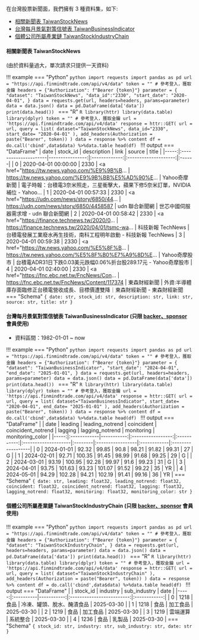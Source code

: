 
在台灣股票新聞面，我們擁有 3 種資料集，如下:

- [相關新聞表 TaiwanStockNews](https://finmind.github.io/tutor/TaiwanMarket/Others/#taiwanstocknews)
- [台灣每月景氣對策信號表 TaiwanBusinessIndicator](https://finmind.github.io/tutor/TaiwanMarket/Others/#taiwanbusinessindicator-backersponsor)
- [個體公司所屬產業鏈 TaiwanStockIndustryChain](https://finmind.github.io/tutor/TaiwanMarket/Others/#taiwanstockindustrychain-backersponsor)


#### 相關新聞表 TaiwanStockNews

(由於資料量過大，單次請求只提供一天資料)

!!! example
    === "Python"
        ```python
        import requests
        import pandas as pd
        url = "https://api.finmindtrade.com/api/v4/data"
        token = "" # 參考登入，獲取金鑰
        headers = {"Authorization": f"Bearer {token}"}
        parameter = {
            "dataset": "TaiwanStockNews",
            "data_id":"2330",
            "start_date": "2020-04-01",
        }
        data = requests.get(url, headers=headers, params=parameter)
        data = data.json()
        data = pd.DataFrame(data['data'])
        print(data.head())
        ```
    === "R"
        ```R
        library(httr)
        library(data.table)
        library(dplyr)
        token = "" # 參考登入，獲取金鑰
        url = 'https://api.finmindtrade.com/api/v4/data'
        response = httr::GET(
            url = url,
            query = list(
                dataset="TaiwanStockNews",
                data_id="2330",
                start_date= "2020-04-01"
            ),
            add_headers(Authorization = paste("Bearer", token))
        )
        data = response %>% content
        df = do.call('cbind',data$data) %>%data.table
        head(df)
        ```
!!! output
    === "DataFrame"
        | date | stock_id             | description     | link         | source                | title |
        |-----:|:---------------------|----------------:|:-------------:|:--------------------:|:------|
        | 0    | 2020-04-01 00:00:00  |   2330          | &lt;a href="https://tw.news.yahoo.com/%E9%9B%B...  | https://tw.news.yahoo.com/%E9%9B%BB%E5%AD%90%E...    | Yahoo奇摩新聞  | 電子時報：台積電3奈米照走，三星衝擊大，蘋果下修5奈米訂單，NVIDIA補位 - Yahoo...
        | 1    | 2020-04-01 00:57:33  |   2330          | &lt;a href="https://udn.com/news/story/6850/44...  | https://udn.com/news/story/6850/4458587              | udn 聯合新聞網                             | 世芯中國伺服器需求增 - udn 聯合新聞網
        | 2    | 2020-04-01 00:58:42  |   2330          | &lt;a href="https://finance.technews.tw/2020/0...  | https://finance.technews.tw/2020/04/01/tsmc-wa...    | 科技新報 TechNews             | 台積電發展工業廢水再生技術，南科工程明年啟動 - 科技新報 TechNews
        | 3    | 2020-04-01 00:59:38  |   2330          | &lt;a href="https://tw.news.yahoo.com/%E5%8F%B...  | https://tw.news.yahoo.com/%E5%8F%B0%E7%A9%8D%E...    | Yahoo奇摩股市     | 台積電ADR31日下跌0.03美元跌幅0.06%折台股289.17元 - Yahoo奇摩股市
        | 4    | 2020-04-01 02:40:00  |   2330          | &lt;a href="https://fnc.ebc.net.tw/FncNews/Con...  | https://fnc.ebc.net.tw/FncNews/Content/117374        | 東森財經新聞        | 外資:半導體庫存面臨修正台積電營收成長、目標價遭雙降｜東森財經新聞 - 東森財經新聞
    === "Schema"
        ```
        {
            date: str,
            stock_id: str,
            description: str,
            link: str,
            source: str,
            title: str
        }
        ```

#### 台灣每月景氣對策信號表 TaiwanBusinessIndicator (只限 [backer、sponsor](https://finmindtrade.com/analysis/#/Sponsor/sponsor) 會員使用)

- 資料區間：1982-01-01 ~ now

!!! example
    === "Python"
        ```python
        import requests
        import pandas as pd
        url = "https://api.finmindtrade.com/api/v4/data"
        token = "" # 參考登入，獲取金鑰
        headers = {"Authorization": f"Bearer {token}"}
        parameter = {
            "dataset": "TaiwanBusinessIndicator",
            "start_date": "2024-04-01",
            "end_date": "2025-01-01",
        }
        data = requests.get(url, headers=headers, params=parameter)
        data = data.json()
        data = pd.DataFrame(data['data'])
        print(data.head())
        ```
    === "R"
        ```R
        library(httr)
        library(data.table)
        library(dplyr)
        token = "" # 參考登入，獲取金鑰
        url = 'https://api.finmindtrade.com/api/v4/data'
        response = httr::GET(
            url = url,
            query = list(
                dataset="TaiwanBusinessIndicator",
                start_date= "2020-04-01",
                end_date= "2025-01-01"
            ),
            add_headers(Authorization = paste("Bearer", token))
        )
        data = response %>% content
        df = do.call('cbind',data$data) %>%data.table
        head(df)
        ```
!!! output
    === "DataFrame"
        |      |    date     |   leading  | leading_notrend   | coincident  | coincident_notrend  | lagging |  lagging_notrend |  monitoring |  monitoring_color |
        |-----:|:------------|-----------:|:-----------------:|:-----------:|:--------------------|:--------|:-----------------|:------------|:------------------|
        | 0    | 2024-01-01  |    92.32   |      99.85        |      90.8   |          98.21      |  91.82  |         99.31    |      27     |         G         |
        | 1    | 2024-02-01  |    92.71   |      100.35       |      91.45  |          98.99      |  91.68  |         99.25    |      29     |         G         |
        | 2    | 2024-03-01  |    93.19   |      100.95       |      92.28  |          99.97      |  91.6   |         99.23    |      31     |         G         |
        | 3    | 2024-04-01  |    93.75   |      101.63       |      93.23  |          101.07     |  91.52  |         99.22    |      35     |         YR        |
        | 4    | 2024-05-01  |    94.29   |      102.28       |      94.21  |          102.19     |  91.41  |         99.16    |      36     |         YR        |
    === "Schema"
        ```
        {
            date: str,
            leading: float32,
            leading_notrend: float32,
            coincident: float32,
            coincident_notrend: float32,
            lagging: float32,
            lagging_notrend: float32,
            monitoring: float32,
            monitoring_color: str
        }
        ```

#### 個體公司所屬產業鏈 TaiwanStockIndustryChain (只限 [backer、sponsor](https://finmindtrade.com/analysis/#/Sponsor/sponsor) 會員使用)


!!! example
    === "Python"
        ```python
        import requests
        import pandas as pd
        url = "https://api.finmindtrade.com/api/v4/data"
        token = "" # 參考登入，獲取金鑰
        headers = {"Authorization": f"Bearer {token}"}
        parameter = {
            "dataset": "TaiwanStockIndustryChain",
        }
        data = requests.get(url, headers=headers, params=parameter)
        data = data.json()
        data = pd.DataFrame(data['data'])
        print(data.head())
        ```
    === "R"
        ```R
        library(httr)
        library(data.table)
        library(dplyr)
        token = "" # 參考登入，獲取金鑰
        url = 'https://api.finmindtrade.com/api/v4/data'
        response = httr::GET(
            url = url,
            query = list(
                dataset="TaiwanStockIndustryChain"
            ),
            add_headers(Authorization = paste("Bearer", token))
        )
        data = response %>% content
        df = do.call('cbind',data$data) %>%data.table
        head(df)
        ```
!!! output
    === "DataFrame"
        |      | stock_id  |   industry  |      sub_industry        |    date    |
        |-----:|:----------|-----------:|:-------------------------:|:------------:|
        | 0    |    1218   |    食品     | 冷凍、罐頭、脫水、醃漬食品 |   2025-03-30  |
        | 1    |    1218   |    食品     |          加工食品        |   2025-03-30  |
        | 2    |    1219   |    食品     |          加工食品        |   2025-03-30  |
        | 3    |    1219   |    雲端運算 |          系統整合        |   2025-03-30 |
        | 4    |    1236   |    食品     |          乳製品          |   2025-03-30 |
    === "Schema"
        ```
        {
            stock_id: str,
            industry: str,
            sub_industry: str,
            date: str
        }
        ```